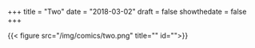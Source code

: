 +++
title = "Two"
date = "2018-03-02"
draft = false
showthedate = false
+++

{{< figure src="/img/comics/two.png" title="" id="">}}
